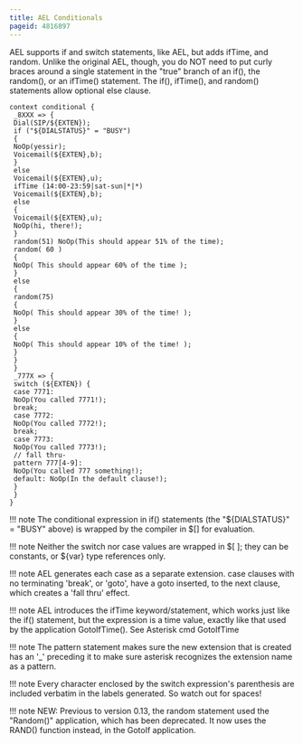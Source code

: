 ```yaml
---
title: AEL Conditionals
pageid: 4816897
---
```


AEL supports if and switch statements, like AEL, but adds ifTime, and random. Unlike the original AEL, though, you do NOT need to put curly braces around a single statement in the "true" branch of an if(), the random(), or an ifTime() statement. The if(), ifTime(), and random() statements allow optional else clause.

```
context conditional {
 _8XXX => {
 Dial(SIP/${EXTEN});
 if ("${DIALSTATUS}" = "BUSY") 
 {
 NoOp(yessir);
 Voicemail(${EXTEN},b); 
 }
 else 
 Voicemail(${EXTEN},u);
 ifTime (14:00-23:59|sat-sun|*|*) 
 Voicemail(${EXTEN},b); 
 else 
 { 
 Voicemail(${EXTEN},u); 
 NoOp(hi, there!); 
 } 
 random(51) NoOp(This should appear 51% of the time); 
 random( 60 ) 
 { 
 NoOp( This should appear 60% of the time ); 
 }
 else
 { 
 random(75) 
 { 
 NoOp( This should appear 30% of the time! );
 }
 else 
 {
 NoOp( This should appear 10% of the time! ); 
 }
 }
 } 
 _777X => {
 switch (${EXTEN}) {
 case 7771:
 NoOp(You called 7771!); 
 break; 
 case 7772: 
 NoOp(You called 7772!); 
 break; 
 case 7773: 
 NoOp(You called 7773!); 
 // fall thru-
 pattern 777[4-9]:
 NoOp(You called 777 something!); 
 default: NoOp(In the default clause!);
 } 
 }
}

```

!!! note 
    The conditional expression in if() statements (the "${DIALSTATUS}" = "BUSY" above) is wrapped by the compiler in $[] for evaluation.

[//]: # (end-note)

!!! note 
    Neither the switch nor case values are wrapped in $[ ]; they can be constants, or ${var} type references only.

[//]: # (end-note)

!!! note 
    AEL generates each case as a separate extension. case clauses with no terminating 'break', or 'goto', have a goto inserted, to the next clause, which creates a 'fall thru' effect.

[//]: # (end-note)

!!! note 
    AEL introduces the ifTime keyword/statement, which works just like the if() statement, but the expression is a time value, exactly like that used by the application GotoIfTime(). See Asterisk cmd GotoIfTime

[//]: # (end-note)

!!! note 
    The pattern statement makes sure the new extension that is created has an '_' preceding it to make sure asterisk recognizes the extension name as a pattern.

[//]: # (end-note)

!!! note 
    Every character enclosed by the switch expression's parenthesis are included verbatim in the labels generated. So watch out for spaces!

[//]: # (end-note)

!!! note 
    NEW: Previous to version 0.13, the random statement used the "Random()" application, which has been deprecated. It now uses the RAND() function instead, in the GotoIf application.

[//]: # (end-note)
